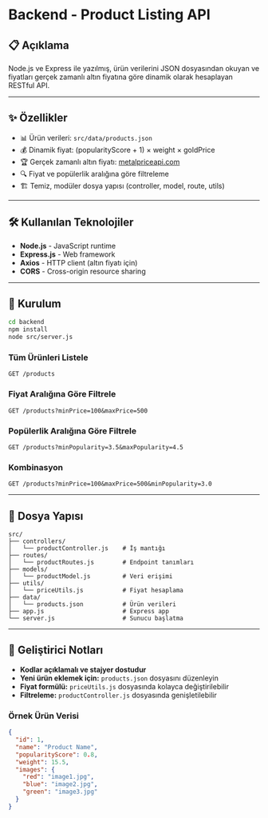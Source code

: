 # Backend - Product Listing API

## 📋 Açıklama

Node.js ve Express ile yazılmış, ürün verilerini JSON dosyasından okuyan ve fiyatları gerçek zamanlı altın fiyatına göre dinamik olarak hesaplayan RESTful API.

---

## ✨ Özellikler

- 📊 Ürün verileri: `src/data/products.json`
- 💰 Dinamik fiyat: (popularityScore + 1) × weight × goldPrice
- 🏆 Gerçek zamanlı altın fiyatı: [metalpriceapi.com](https://metalpriceapi.com)
- 🔍 Fiyat ve popülerlik aralığına göre filtreleme
- 🏗️ Temiz, modüler dosya yapısı (controller, model, route, utils)

---

## 🛠️ Kullanılan Teknolojiler

- **Node.js** - JavaScript runtime
- **Express.js** - Web framework
- **Axios** - HTTP client (altın fiyatı için)
- **CORS** - Cross-origin resource sharing

---

## 🚀 Kurulum

```bash
cd backend
npm install
node src/server.js
```

### Tüm Ürünleri Listele

```http
GET /products
```

### Fiyat Aralığına Göre Filtrele

```http
GET /products?minPrice=100&maxPrice=500
```

### Popülerlik Aralığına Göre Filtrele

```http
GET /products?minPopularity=3.5&maxPopularity=4.5
```

### Kombinasyon

```http
GET /products?minPrice=100&maxPrice=500&minPopularity=3.0
```

---

## 📁 Dosya Yapısı

```
src/
├── controllers/
│   └── productController.js    # İş mantığı
├── routes/
│   └── productRoutes.js        # Endpoint tanımları
├── models/
│   └── productModel.js         # Veri erişimi
├── utils/
│   └── priceUtils.js           # Fiyat hesaplama
├── data/
│   └── products.json           # Ürün verileri
├── app.js                      # Express app
└── server.js                   # Sunucu başlatma
```

---

## 🔧 Geliştirici Notları

- **Kodlar açıklamalı ve stajyer dostudur**
- **Yeni ürün eklemek için:** `products.json` dosyasını düzenleyin
- **Fiyat formülü:** `priceUtils.js` dosyasında kolayca değiştirilebilir
- **Filtreleme:** `productController.js` dosyasında genişletilebilir

### Örnek Ürün Verisi

```json
{
  "id": 1,
  "name": "Product Name",
  "popularityScore": 0.8,
  "weight": 15.5,
  "images": {
    "red": "image1.jpg",
    "blue": "image2.jpg",
    "green": "image3.jpg"
  }
}
```
